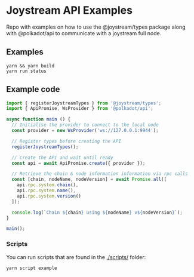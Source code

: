 # Joystream API Examples

Repo with examples on how to use the @joystream/types package along with @polkadot/api to communicate with a joystream full node.


## Examples

```
yarn && yarn build
yarn run status
```

## Example code

```javascript
import { registerJoystreamTypes } from '@joystream/types';
import { ApiPromise, WsProvider } from '@polkadot/api';

async function main () {
  // Initialise the provider to connect to the local node
  const provider = new WsProvider('ws://127.0.0.1:9944');

  // Register types before creating the API
  registerJoystreamTypes();

  // Create the API and wait until ready
  const api = await ApiPromise.create({ provider });

  // Retrieve the chain & node information information via rpc calls
  const [chain, nodeName, nodeVersion] = await Promise.all([
    api.rpc.system.chain(),
    api.rpc.system.name(),
    api.rpc.system.version()
  ]);

  console.log(`Chain ${chain} using ${nodeName} v${nodeVersion}`);
}

main();
```

### Scripts

You can run scripts that are found in the [./scripts/](./scripts) folder:

```sh
yarn script example
```
